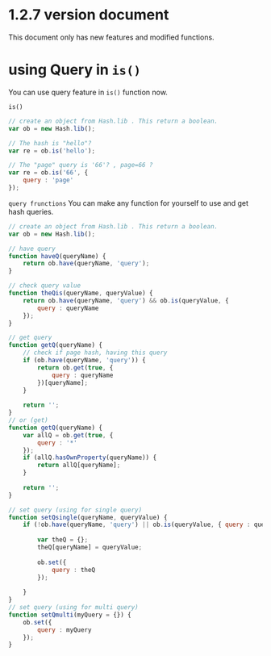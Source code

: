 # 1.2.7 version document
This document only has new features and modified functions.

# using Query in `is()`
You can use query feature in `is()` function now.

`is()`
```javascript
// create an object from Hash.lib . This return a boolean.
var ob = new Hash.lib();

// The hash is "hello"?
var re = ob.is('hello');

// The "page" query is '66'? , page=66 ?
var re = ob.is('66', {
    query : 'page'
});
```

`query frunctions`
You can make any function for yourself to use and get hash queries.
```javascript
// create an object from Hash.lib . This return a boolean.
var ob = new Hash.lib();

// have query
function haveQ(queryName) {
    return ob.have(queryName, 'query');
}

// check query value
function theQis(queryName, queryValue) {
    return ob.have(queryName, 'query') && ob.is(queryValue, {
        query : queryName
    });
}

// get query
function getQ(queryName) {
    // check if page hash, having this query
    if (ob.have(queryName, 'query')) {
        return ob.get(true, {
            query : queryName 
        })[queryName];
    }
    
    return '';
}
// or (get)
function getQ(queryName) {
    var allQ = ob.get(true, {
        query : '*'
    });
    if (allQ.hasOwnProperty(queryName)) {
        return allQ[queryName];
    }
    
    return '';
}

// set query (using for single query)
function setQsingle(queryName, queryValue) {
    if (!ob.have(queryName, 'query') || ob.is(queryValue, { query : queryName })) {
    
        var theQ = {};
        theQ[queryName] = queryValue;
        
        ob.set({
            query : theQ
        });
        
    }
}
// set query (using for multi query)
function setQmulti(myQuery = {}) {
    ob.set({
        query : myQuery
    });
}

```